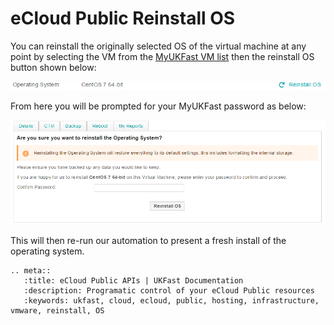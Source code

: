 # eCloud Public Reinstall OS

You can reinstall the originally selected OS of the virtual machine at any point by selecting the VM from the [MyUKFast VM list](https://my.ukfast.co.uk/ecloud-public) then the reinstall OS button shown below:

![reinstallOS](files/reinstallOS.png)

From here you will be prompted for your MyUKFast password as below:

![confirmReinstall](files/confirmReinstall.png)

This will then re-run our automation to present a fresh install of the operating system.

```eval_rst
.. meta::
   :title: eCloud Public APIs | UKFast Documentation
   :description: Programatic control of your eCloud Public resources
   :keywords: ukfast, cloud, ecloud, public, hosting, infrastructure, vmware, reinstall, OS
